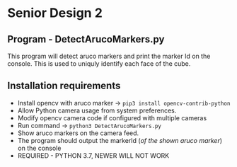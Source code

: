 # Senior Design 2

Program - DetectArucoMarkers.py
-------------------------------
  This program will detect aruco markers and print the marker Id on the console. This is used to uniquly identify each face of the cube.

   Installation requirements
   ---------------------------
   - Install opencv with aruco marker -> `pip3 install opencv-contrib-python`
   - Allow Python camera usage from system preferences. 
   - Modify opencv camera code if configured with multiple cameras
   - Run command -> `python3 DetectArucoMarkers.py`
   - Show aruco markers on the camera feed.
   - The program should output the markerId (_of the shown aruco marker_) on the console
   - REQUIRED - PYTHON 3.7, NEWER WILL NOT WORK

